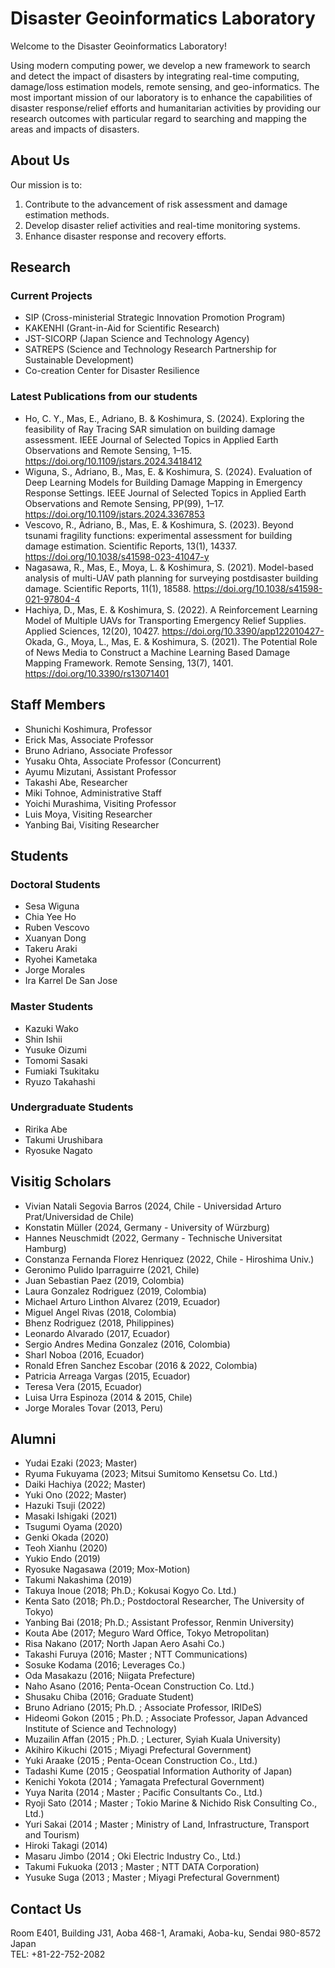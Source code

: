 # **Disaster Geoinformatics Laboratory**

Welcome to the Disaster Geoinformatics Laboratory!  

 Using modern computing power, we develop a new framework to search and detect the impact of disasters by integrating real-time computing, damage/loss estimation models, remote sensing, and geo-informatics. The most important mission of our laboratory is to enhance the capabilities of disaster response/relief efforts and humanitarian activities by providing our research outcomes with particular regard to searching and mapping the areas and impacts of disasters.

## **About Us**

Our mission is to:

1. Contribute to the advancement of risk assessment and damage estimation methods.  
2. Develop disaster relief activities and real-time monitoring systems.  
3. Enhance disaster response and recovery efforts.  

## **Research**

### Current Projects

- SIP (Cross-ministerial Strategic Innovation Promotion Program)  
- KAKENHI (Grant-in-Aid for Scientific Research)
- JST-SICORP (Japan Science and Technology Agency)
- SATREPS (Science and Technology Research Partnership for Sustainable Development)
- Co-creation Center for Disaster Resilience

### Latest Publications from our students

- Ho, C. Y., Mas, E., Adriano, B. & Koshimura, S. (2024). Exploring the feasibility of Ray Tracing SAR simulation on building damage assessment. IEEE Journal of Selected Topics in Applied Earth Observations and Remote Sensing, 1–15. https://doi.org/10.1109/jstars.2024.3418412
- Wiguna, S., Adriano, B., Mas, E. & Koshimura, S. (2024). Evaluation of Deep Learning Models for Building Damage Mapping in Emergency Response Settings. IEEE Journal of Selected Topics in Applied Earth Observations and Remote Sensing, PP(99), 1–17. https://doi.org/10.1109/jstars.2024.3367853
- Vescovo, R., Adriano, B., Mas, E. & Koshimura, S. (2023). Beyond tsunami fragility functions: experimental assessment for building damage estimation. Scientific Reports, 13(1), 14337. https://doi.org/10.1038/s41598-023-41047-y
- Nagasawa, R., Mas, E., Moya, L. & Koshimura, S. (2021). Model-based analysis of multi-UAV path planning for surveying postdisaster building damage. Scientific Reports, 11(1), 18588. https://doi.org/10.1038/s41598-021-97804-4
- Hachiya, D., Mas, E. & Koshimura, S. (2022). A Reinforcement Learning Model of Multiple UAVs for Transporting Emergency Relief Supplies. Applied Sciences, 12(20), 10427. https://doi.org/10.3390/app122010427- Okada, G., Moya, L., Mas, E. & Koshimura, S. (2021). The Potential Role of News Media to Construct a Machine Learning Based Damage Mapping Framework. Remote Sensing, 13(7), 1401. https://doi.org/10.3390/rs13071401

## **Staff Members**

- Shunichi Koshimura, Professor
- Erick Mas, Associate Professor
- Bruno Adriano, Associate Professor
- Yusaku Ohta, Associate Professor (Concurrent)
- Ayumu Mizutani, Assistant Professor
- Takashi Abe, Researcher
- Miki Tohnoe, Administrative Staff
- Yoichi Murashima, Visiting Professor
- Luis Moya, Visiting Researcher
- Yanbing Bai, Visiting Researcher

## **Students**

### Doctoral Students

- Sesa Wiguna
- Chia Yee Ho
- Ruben Vescovo
- Xuanyan Dong
- Takeru Araki
- Ryohei Kametaka
- Jorge Morales
- Ira Karrel De San Jose

### Master Students

- Kazuki Wako
- Shin Ishii
- Yusuke Oizumi
- Tomomi Sasaki
- Fumiaki Tsukitaku
- Ryuzo Takahashi

### Undergraduate Students

- Ririka Abe
- Takumi Urushibara
- Ryosuke Nagato

## **Visitig Scholars**

- Vivian Natali Segovia Barros (2024, Chile - Universidad Arturo Prat/Universidad de Chile)
- Konstatin Müller (2024, Germany - University of Würzburg)
- Hannes Neuschmidt (2022, Germany - Technische Universitat Hamburg)
- Constanza Fernanda Florez Henriquez (2022, Chile - Hiroshima Univ.)
- Geronimo Pulido Iparraguirre (2021, Chile)
- Juan Sebastian Paez (2019, Colombia)
- Laura Gonzalez Rodriguez (2019, Colombia)
- Michael Arturo Linthon Alvarez (2019, Ecuador)
- Miguel Angel Rivas (2018, Colombia)
- Bhenz Rodriguez (2018, Philippines)
- Leonardo Alvarado (2017, Ecuador)
- Sergio Andres Medina Gonzalez (2016, Colombia)
- Sharl Noboa (2016, Ecuador)
- Ronald Efren Sanchez Escobar (2016 & 2022, Colombia)
- Patricia Arreaga Vargas (2015, Ecuador)
- Teresa Vera (2015, Ecuador)
- Luisa Urra Espinoza (2014 & 2015, Chile)
- Jorge Morales Tovar (2013, Peru)

## **Alumni**

- Yudai Ezaki (2023; Master)
- Ryuma Fukuyama (2023; Mitsui Sumitomo Kensetsu Co. Ltd.)
- Daiki Hachiya (2022; Master)
- Yuki Ono (2022; Master)
- Hazuki Tsuji (2022)
- Masaki Ishigaki (2021)
- Tsugumi Oyama (2020)
- Genki Okada (2020)
- Teoh Xianhu (2020)
- Yukio Endo (2019)
- Ryosuke Nagasawa (2019; Mox-Motion)
- Takumi Nakashima (2019)
- Takuya Inoue (2018; Ph.D.; Kokusai Kogyo Co. Ltd.)
- Kenta Sato (2018; Ph.D.; Postdoctoral Researcher, The University of Tokyo)
- Yanbing Bai (2018; Ph.D.; Assistant Professor, Renmin University)
- Kouta Abe (2017; Meguro Ward Office, Tokyo Metropolitan)
- Risa Nakano (2017; North Japan Aero Asahi Co.)
- Takashi Furuya (2016; Master ; NTT Communications)
- Sosuke Kodama (2016; Leverages Co.)
- Oda Masakazu (2016; Niigata Prefecture)
- Naho Asano (2016; Penta-Ocean Construction Co. Ltd.)
- Shusaku Chiba (2016; Graduate Student)
- Bruno Adriano (2015; Ph.D. ; Associate Professor, IRIDeS)
- Hideomi Gokon (2015 ; Ph.D. ; Associate Professor, Japan Advanced Institute of Science and Technology)
- Muzailin Affan (2015 ; Ph.D. ; Lecturer, Syiah Kuala University)
- Akihiro Kikuchi (2015 ; Miyagi Prefectural Government)
- Yuki Araake (2015 ; Penta-Ocean Construction Co., Ltd.)
- Tadashi Kume (2015 ; Geospatial Information Authority of Japan)
- Kenichi Yokota (2014 ; Yamagata Prefectural Government)
- Yuya Narita (2014 ; Master ; Pacific Consultants Co., Ltd.)
- Ryoji Sato (2014 ; Master ; Tokio Marine & Nichido Risk Consulting Co., Ltd.)
- Yuri Sakai (2014 ; Master ; Ministry of Land, Infrastructure, Transport and Tourism)
- Hiroki Takagi (2014)
- Masaru Jimbo (2014 ; Oki Electric Industry Co., Ltd.)
- Takumi Fukuoka (2013 ; Master ; NTT DATA Corporation)
- Yusuke Suga (2013 ; Master ; Miyagi Prefectural Government)

<!-- ## News

- [Date]: [News Item]
- [Date]: [News Item] -->

<!-- ## Join Us

### Positions Available

- [Position Title]: [Brief Description and Requirements]

### How to Apply
Please send your CV and a cover letter to [Contact Email]. For student positions, also include [Additional Application Materials, e.g., transcripts]. -->

## **Contact Us**

Room E401, Building J31, Aoba 468-1, Aramaki, Aoba-ku, Sendai 980-8572 Japan  
TEL: +81-22-752-2082

<!-- Follow us on [Social Media Platform]: @[Social Media Handle] -->